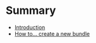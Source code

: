 # Summary

* [Introduction](README.md)
* [How to... create a new bundle](how_to_create_a_new_bundle.md)


